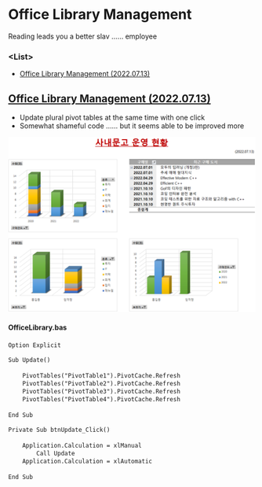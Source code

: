 # Office Library Management

Reading leads you a better slav …… employee


### \<List>

- [Office Library Management (2022.07.13)](#office-library-management-20220713)


## [Office Library Management (2022.07.13)](#list)

- Update plural pivot tables at the same time with one click
- Somewhat shameful code …… but it seems able to be improved more

![Office Library Summary](Images/OfficeLibrary.png)

#### OfficeLibrary.bas
```vba
Option Explicit
```
```vba
Sub Update()

    PivotTables("PivotTable1").PivotCache.Refresh
    PivotTables("PivotTable2").PivotCache.Refresh
    PivotTables("PivotTable3").PivotCache.Refresh
    PivotTables("PivotTable4").PivotCache.Refresh

End Sub
```
```vba
Private Sub btnUpdate_Click()

    Application.Calculation = xlManual
        Call Update
    Application.Calculation = xlAutomatic

End Sub
```